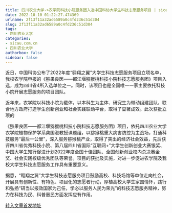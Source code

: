 ```yaml
---
title: 四川农业大学->农学院科技小院服务团入选中国科协大学生科技志愿服务项目 | sicau.com.cn
date: 2022-10-10 01:22:27.474369
urlname: 2f13f11a32ad6589a0c4fd236c51d304
slug: 2f13f11a32ad6589a0c4fd236c51d304
tags: 
- 四川农业大学
categories:
- sicau.com.cn
- 四川农业大学
authorbox: false
sidebar: false
---
```

近日，中国科协公布了2022年度“翱翔之翼”大学生科技志愿服务项目立项名单，我校农学院申报的《猕果良医——都江堰猕猴桃科技小院科技志愿服务团》项目入选，成为四川省4所入选单位之一。同时，该项目也是全国唯一一家主要依托科技小院开展志愿服务的项目团队。

近年来，农学院以科技小院为载体，以本科生为主体、研究生为带动组建团队，联合地方政府打造学生创新创业和社会实践联动平台，取得了显著成效。此次获批立项的
<!--more-->
《猕果良医——都江堰猕猴桃科技小院科技志愿服务团》项目，依托四川农业大学农学院植物保护学系龚国淑教授课题组，以猕猴桃重大病害防控为主战场，打通科技服务“最后一公里”，深入服务猕猴桃产业，取得了突出的经济社会效益，先后获评四川省优秀科技小院、第八届四川省国际“互联网+”大学生创新创业大赛银奖、中国大学生知行促进计划2022年度全国十佳团队、全国创新创业校内总决赛金奖、社会实践校级优秀团队等荣誉。项目的获批及实施，对进一步促进农学院及我校大学生科技志愿服务工作具有重要意义。

据悉，“翱翔之翼”大学生科技志愿服务项目鼓励高校、科技场馆等单位走向社会，开展具有创新性、有特色、项目化的志愿者行动，厚植高校大学生家国情怀，践行和弘扬“研当以报效国家为己任，学必以服务人民为荣光”的科技志愿服务精神，努力在科技为民、科普惠民方面发挥应有作用。



[转入文章首发地址](https://news.sicau.edu.cn/info/1078/69734.htm)